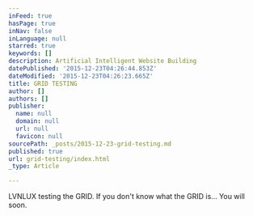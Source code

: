 ```yaml
---
inFeed: true
hasPage: true
inNav: false
inLanguage: null
starred: true
keywords: []
description: Artificial Intelligent Website Building
datePublished: '2015-12-23T04:26:44.853Z'
dateModified: '2015-12-23T04:26:23.665Z'
title: GRID TESTING
author: []
authors: []
publisher:
  name: null
  domain: null
  url: null
  favicon: null
sourcePath: _posts/2015-12-23-grid-testing.md
published: true
url: grid-testing/index.html
_type: Article

---
```

LVNLUX testing the GRID. If you don't know what the GRID is... You will soon.